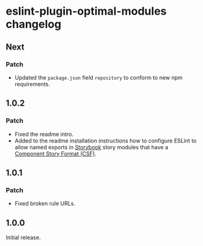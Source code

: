 # eslint-plugin-optimal-modules changelog

## Next

### Patch

- Updated the `package.json` field `repository` to conform to new npm requirements.

## 1.0.2

### Patch

- Fixed the readme intro.
- Added to the readme installation instructions how to configure ESLint to allow named exports in [Storybook](https://storybook.js.org) story modules that have a [Component Story Format (CSF)](https://github.com/ComponentDriven/csf).

## 1.0.1

### Patch

- Fixed broken rule URLs.

## 1.0.0

Initial release.
